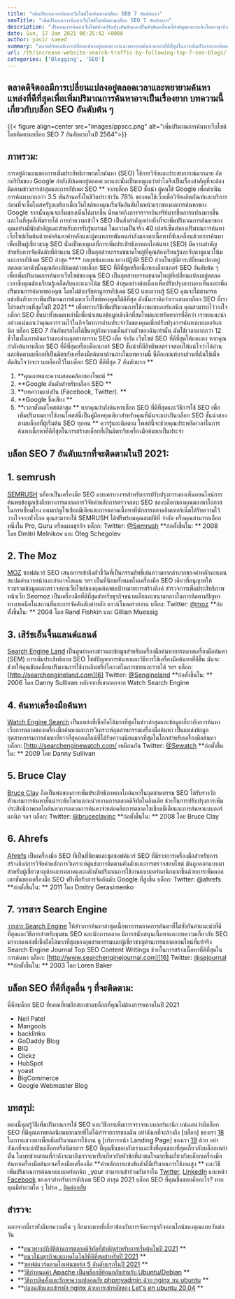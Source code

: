 ```yaml
---
title: "เพิ่มปริมาณการค้นหาเว็บไซต์โดยติดตามบล็อก SEO 7 อันดับแรก" 
seoTitle: "เพิ่มปริมาณการค้นหาเว็บไซต์โดยติดตามบล็อก SEO 7 อันดับแรก" 
description: "ปริมาณการค้นหาเว็บไซต์ช่วยปรับปรุงอันดับและเป็นตัวขับเคลื่อนที่สำคัญของการเติบโตทางธุรกิจ บทความนี้เกี่ยวกับวิธีเพิ่มปริมาณการค้นหาเว็บไซต์?" 
date: Sun, 17 Jan 2021 00:25:42 +0000
author: yasir saeed
summary: "ตลาดดิจิตอลมีการเปลี่ยนแปลงอยู่ตลอดเวลาและพยายามค้นหาแหล่งที่ดีที่สุดในการเพิ่มปริมาณการค้นหาอาจเป็นเรื่องยาก บทความนี้เกี่ยวกับบล็อก SEO อันดับต้น ๆ" 
url: /th/increase-website-search-traffic-by-following-top-7-seo-blogs/
categories: ['Blogging', 'SEO']
---
```


## ตลาดดิจิตอลมีการเปลี่ยนแปลงอยู่ตลอดเวลาและพยายามค้นหาแหล่งที่ดีที่สุดเพื่อเพิ่มปริมาณการค้นหาอาจเป็นเรื่องยาก บทความนี้เกี่ยวกับบล็อก SEO อันดับต้น ๆ

{{< figure align=center src="images/ppscc.png" alt="เพิ่มปริมาณการค้นหาเว็บไซต์โดยติดตามบล็อก SEO 7 อันดับแรกในปี 2564">}}


## ภาพรวม:
การอยู่ด้านบนของการเพิ่มประสิทธิภาพกลไกค้นหา (SEO) ใช้การวิจัยและประสบการณ์มากมาย อัลกอริทึมของ Google กำลังอัปเดตอยู่ตลอดเวลาและนั่นเป็นเหตุผลว่าทำไมจึงเป็นเรื่องสำคัญที่จะต้องติดตามข่าวสารล่าสุดและการอัปเดต SEO ** จากบล็อก SEO ชั้นนำ ผู้คนใช้ Google เพื่อดำเนินการค้นหามากกว่า 3.5 พันล้านครั้งในชีวิตประจำวัน 78% ของคนใช้เว็บเพื่อวิจัยผลิตภัณฑ์และบริการก่อนที่จะซื้อในสหรัฐอเมริกาเมื่อเว็บไซต์ของคุณเริ่มจัดอันดับในหน้าแรกของผลการค้นหาของ Google จากนั้นคุณจะเริ่มมองเห็นได้มากขึ้น นี่หมายถึงการจราจรอินทรีย์มากขึ้นการแปลงมากขึ้นและในที่สุดก็เพิ่มรายได้
การทำความเข้าใจ SEO เป็นสิ่งสำคัญอย่างยิ่งที่จะเพิ่มปริมาณการค้นหาของคุณอย่างมีนัยสำคัญและสำหรับการรับรู้แบรนด์ ในความเป็นจริง 40 เปอร์เซ็นต์ของปริมาณการค้นหาเว็บไซต์เริ่มต้นด้วยคำค้นหาคำหลักและผู้คนหลายพันคนกำลังมองหาเนื้อหาที่ขับเคลื่อนด้วยการค้นหาเพื่อเป็นผู้เชี่ยวชาญ SEO นั่นเป็นเหตุผลที่การเพิ่มประสิทธิภาพกลไกค้นหา (SEO) มีความสำคัญสำหรับการจัดอันดับที่ด้านบน SEO เป็นอุตสาหกรรมขนาดใหญ่ที่คุณต้องเรียนรู้และจับตาดูแนวโน้มและการอัปเดต SEO ล่าสุด  ****  กลยุทธ์และแนวทางปฏิบัติ SEO ส่วนใหญ่มีการเปลี่ยนแปลงอยู่ตลอดเวลาดังนั้นคุณต้องอัปเดตด้วยบล็อก SEO ที่ดีที่สุดหรือเนื้อหาบล็อกเกอร์ SEO อันดับต้น ๆ เพื่อเพิ่มปริมาณการค้นหาเว็บไซต์ของคุณ
SEO เป็นอุตสาหกรรมขนาดใหญ่ที่เปลี่ยนแปลงอยู่ตลอดเวลาซึ่งคุณต้องเรียนรู้เคล็ดลับและแนวโน้ม SEO ล่าสุดอย่างต่อเนื่องเพื่อปรับปรุงการมองเห็นและเพิ่มปริมาณการค้นหาของคุณ โดยไม่ต้องจับตาดูการอัปเดต SEO และความรู้ SEO คุณจะไม่สามารถแข่งขันกับการเพิ่มปริมาณการค้นหาเว็บไซต์ของคุณได้ดีที่สุด ดังนั้นเราคิดว่าเราเสนอบล็อก SEO ที่เราโปรดปรานที่สุดในปี 2021 ** เพื่อทราบวิธีเพิ่มปริมาณการใช้งานแบบออร์แกนิก คุณสามารถไว้วางใจบล็อก SEO ชั้นนำทั้งหมดเหล่านี้เพื่อนำเสนอข้อมูลเชิงลึกที่สดใหม่และทรัพยากรที่ดีกว่า เราขอแนะนำอย่างแน่นอนว่าคุณควรรวมไว้ในกิจวัตรการอ่านประจำวันของคุณเพื่อปรับปรุงการค้นหาแบบออร์แกนิก บล็อก SEO 7 อันดับแรกไม่ได้ขึ้นอยู่กับความเห็นส่วนตัวของฉันเท่านั้น ฉันใช้เวลามากกว่า 12 ชั่วโมงในการค้นคว้าและอ่านอุตสาหกรรม SEO เพื่อ จำกัด เว็บไซต์ SEO ที่ดีที่สุดให้แคบลง หากคุณกำลังค้นหาบล็อก SEO ที่ดีที่สุดหรือบล็อกเกอร์ SEO ชั้นนำที่มีอิทธิพลตรวจสอบให้แน่ใจว่าได้อ่านและติดตามบล็อกที่เป็นมิตรกับเครื่องมือค้นหาด้านล่างในบทความนี้
นี่คือเกณฑ์บางส่วนที่ฉันใช้เมื่อตัดสินใจว่าจะรวมบล็อกไว้ในบล็อก SEO ที่ดีที่สุด 7 อันดับแรก **
  1.  **คุณภาพและความสอดคล้องของโพสต์ ** 
  2.  **Google อันดับสำหรับบล็อก SEO ** 
  3.  **บทความแบ่งปัน (Facebook, Twitter). ** 
  4.  **Google ชื่อเสียง ** 
  5.  **เวลาตั้งแต่โพสต์ล่าสุด ** 
หากคุณกำลังค้นหาบล็อก SEO ที่ดีที่สุดและวิธีการใช้ SEO เพื่อเพิ่มปริมาณการใช้งานโพสต์นี้เป็นคู่มือหยุดเดียวสำหรับคุณที่ฉันจะแบ่งปันบล็อก SEO ชั้นนำสองสามบล็อกที่ผู้เริ่มต้น SEO ทุกคน ** ควรรู้และติดตาม โพสต์นี้จะช่วยคุณประหยัดเวลาในการค้นหาเนื้อหาที่ดีที่สุดในการสร้างบล็อกที่เป็นมิตรกับเครื่องมือค้นหาเป็นประจำ

## บล็อก SEO 7 อันดับแรกที่จะติดตามในปี 2021:

## 1. semrush
[SEMRUSH][1] บล็อกเป็นเครื่องมือ SEO แบบครบวงจรสำหรับการปรับปรุงการมองเห็นออนไลน์การค้นพบข้อมูลเชิงลึกทางการตลาดการวิจัยคำหลักการตรวจสอบ SEO ของบล็อกของคุณมองหาโอกาสในการเชื่อมโยง แคมเปญโซเชียลมีเดียและการตลาดเนื้อหาที่นักการตลาดอินเทอร์เน็ตได้รับความไว้วางใจจากทั่วโลก คุณสามารถใช้ SEMRUSH ได้ฟรีพร้อมคุณสมบัติที่ จำกัด หรือคุณสามารถเลือกหนึ่งใน Pro, Guru หรือแผนธุรกิจ
บล็อก:
Twitter: [@Semrush][2]
 **ก่อตั้งขึ้นใน: **  2008 โดย Dmitri Melnikov และ Oleg Schegolev

## 2. The Moz
[MOZ][3] ซอฟต์แวร์ SEO เสนอการเข้าถึงตัวชี้วัดที่เป็นกรรมสิทธิ์เช่นความยากลำบากของคำหลักคะแนนสแปมอำนาจหน้าและอำนาจโดเมน ฯลฯ เป็นที่นิยมทั้งหมดในเครื่องมือ SEO เดียวที่อนุญาตให้รวบรวมข้อมูลและตรวจสอบเว็บไซต์ของคุณค้นพบเป้าหมายการสร้างลิงค์ สำรวจการเพิ่มประสิทธิภาพหน้าเว็บ Seomoz เป็นเครื่องมือที่ดีที่สุดสำหรับธุรกิจขนาดเล็กและขนาดกลางในการติดตามปัญหาทางเทคนิคในสถานที่และการจัดอันดับคำหลัก ดาวน์โหลดรายงาน
บล็อก:
Twitter: [@moz][4]
 **ก่อตั้งขึ้นใน: **  2004 โดย Rand Fishkin และ Gillian Muessig

## 3. เสิร์ชเอ็นจิ้นแลนด์แลนด์
[Search Engine Land][5] เป็นศูนย์กลางข่าวและข้อมูลสำหรับเครื่องมือค้นหาการตลาดเครื่องมือค้นหา (SEM) การเพิ่มประสิทธิภาพ SEO ไซต์ปัญหาการค้นหาและวิธีการใช้เครื่องมือค้นหาที่ดีขึ้น มันจะช่วยให้คุณขับเคลื่อนปริมาณการใช้งานอินทรีย์โอกาสในการขายและรายได้ ฯลฯ
บล็อก: [http://searchengineland.com][6]
Twitter: [@Sengineland][7]
 **ก่อตั้งขึ้นใน: **  2006 โดย Danny Sullivan หลังจากที่เขาออกจาก Watch Search Engine

## 4. ค้นหาเครื่องมือค้นหา
[Watch Engine Search][8] เป็นแหล่งที่เชื่อถือได้มากที่สุดในข่าวล่าสุดและข้อมูลเกี่ยวกับการค้นหาเว็บการตลาดของเครื่องมือค้นหาและการวิเคราะห์อุตสาหกรรมเครื่องมือค้นหา เป็นแหล่งข้อมูลอุตสาหกรรมการค้นหาที่ยาวที่สุดออนไลน์ที่ได้รับความนิยมมากที่สุดในโลกสำหรับเครื่องมือค้นหา
บล็อก: [http://searchenginewatch.com/ เหมือนกัน
Twitter: [@Sewatch][10]
 **ก่อตั้งขึ้นใน: **  2009 โดย Danny Sullivan

## 5. Bruce Clay
[Bruce Clay][11] ถือเป็นพ่อของการเพิ่มประสิทธิภาพกลไกค้นหาในอุตสาหกรรม SEO ได้รับรางวัลตัวแทนการค้นหาชั้นนำระดับโลกและหน่วยงานการตลาดดิจิทัลในอินเดีย ช่วยในการปรับปรุงการเพิ่มประสิทธิภาพกลไกค้นหาการตลาดการค้นหาจ่ายต่อคลิกการตลาดโซเชียลมีเดียและการค้นหาแบบออร์แกนิก ฯลฯ
บล็อก:
Twitter: [@bruceclayinc][12]
 **ก่อตั้งขึ้นใน: **  2008 โดย Bruce Clay

## 6. Ahrefs
[Ahrefs][13] เป็นเครื่องมือ SEO ที่เป็นที่นิยมและชุดซอฟต์แวร์ SEO ที่มีรายการเครื่องมือสำหรับการสร้างลิงก์การวิจัยคำหลักการวิเคราะห์คู่แข่งการติดตามอันดับและการตรวจสอบไซต์ มันถูกออกแบบมาสำหรับผู้เชี่ยวชาญด้านการตลาดและผลักดันปริมาณการใช้งานแบบออร์แกนิกมากขึ้นด้วยการเพิ่มคอลเลกชันของเครื่องมือ SEO ฟรีเพื่อรับการจัดอันดับ Google ที่สูงขึ้น
บล็อก: [][14]
Twitter: @ahrefs
 **ก่อตั้งขึ้นใน: **  2011 โดย Dmitry Gerasimenko

## 7. วารสาร Search Engine
[วารสาร Search Engine][15] ให้ข่าวการค้นหาล่าสุดเนื้อหาการตลาดการค้นหาที่ไม่ซ้ำกันคำแนะนำที่ดีที่สุดและวิธีการสำหรับชุมชน SEO และนักการตลาด มีการสนับสนุนเนื้อหาและบทความเกี่ยวกับ SEO มาจากแหล่งที่เชื่อถือได้มากที่สุดของอุตสาหกรรมและผู้เชี่ยวชาญด้านการตลาดออนไลน์ที่แท้จริง Search Engine Journal Top SEO Content Writings ช่วยในการสร้างเนื้อหาที่ดีที่สุดในการค้นหา
บล็อก: [http://www.searchenginejournal.com][16]
Twitter: [@sejournal][17]
 **ก่อตั้งขึ้นใน: **  2003 โดย Loren Baker

## บล็อก SEO ที่ดีที่สุดอื่น ๆ ที่จะติดตาม:
นี่คือบล็อก SEO ที่ยอดเยี่ยมอีกสองสามบล็อกที่คุณไม่ต้องการพลาดในปี 2021
  * Neil Patel
  * Mangools
  * backlinko
  * GoDaddy Blog
  * BIQ
  * Clickz
  * HubSpot
  * yoast
  * BigCommerce
  * Google Webmaster Blog

## บทสรุป:
ตอนนี้คุณรู้วิธีเพิ่มปริมาณการใช้ SEO และวิธีการเพิ่มการจราจรแบบออร์แกนิก แน่นอนว่ามีบล็อก SEO ที่มีคุณภาพยอดนิยมมากมายที่ไม่ได้ทำรายการของฉัน อย่าลังเลที่จะอ้างถึง [บล็อก] ของเรา [18] ในการแสวงหาเพื่อเพิ่มปริมาณการใช้งาน ดู [บริการหน้า Landing Page] ของเรา [19] ด้วย อย่าลังเลที่จะแบ่งปันบล็อกหรือนิตยสาร SEO ที่คุณชื่นชอบกับเราและสิ่งที่คุณชอบที่สุดเกี่ยวกับบล็อกเหล่านั้น ในบทช่วยสอนที่กำลังจะมาถึงเราจะหารือเกี่ยวกับหัวข้อที่น่าสนใจมากขึ้นเกี่ยวกับบล็อกเครื่องมือค้นหาเครื่องมือค้นหาเครื่องมือเครื่องมือ  **คำหลักการแข่งขันต่ำที่มีปริมาณการใช้งานสูง **  และวิธีเพิ่มปริมาณการค้นหาแบบออร์แกนิก
_your สามารถเข้าร่วมกับเราใน [Twitter][20], [LinkedIn][21] และหน้า [Facebook][22] ของเราสำหรับการอัปเดต SEO ล่าสุด 2021 บล็อก SEO ที่คุณชื่นชอบคืออะไร? หากคุณมีคำถามใด ๆ โปรด _ [ติดต่อกลับ][23]

## สำรวจ:
นอกจากนี้เรายังมีบทความอื่น ๆ อีกมากมายที่เกี่ยวข้องกับการจัดการธุรกิจออนไลน์ของคุณแบบวันต่อวัน
  * **[แนวทางปฏิบัติด้านการตลาดดิจิทัลที่สำคัญสำหรับการเริ่มต้นในปี 2021][24] ** 
  * **[แนวโน้มธุรกิจและเทคโนโลยีที่ดีที่สุดสำหรับปี 2021][25] ** 
  * **[ซอฟต์แวร์ตลาดโอเพ่นซอร์ส 5 อันดับแรกในปี 2021][26] ** 
  * **[วิธีกำหนดค่า Apache เป็นพร็อกซีย้อนกลับสำหรับ Ubuntu/Debian][27] ** 
  * **[วิธีการติดตั้งและรักษาความปลอดภัย phpmyadmin ด้วย nginx บน ubuntu][28] ** 
  * **[ปลอดภัยและเข้ารหัส nginx ด้วยการเข้ารหัสของ Let's en ubuntu 20.04][29] ** 

  
[1]: https://www.semrush.com/blog/
[2]: https://twitter.com/semrush
[3]: http://moz.com/blog
[4]: https://twitter.com/moz
[5]: http://searchengineland.com
[6]: http://searchengineland.com/
[7]: https://twitter.com/sengineland
[8]: http://searchenginewatch.com/
[9]: https://searchenginewatch.com/
[10]: https://twitter.com/sewatch
[11]: http://www.bruceclay.com/blog
[12]: https://twitter.com/BruceClayInc
[13]: https://ahrefs.com/blog/
[14]: https://www.seoorganic.co.uk/blog/
[15]: http://www.searchenginejournal.com
[16]: http://www.searchenginejournal.com/
[17]: https://twitter.com/sejournal
[18]: https://blog.containerize.com/
[19]: https://products.containerize.com/
[20]: https://twitter.com/containerize_co
[21]: https://www.linkedin.com/company/containerize/
[22]: http://facebook.com/containerize
[23]: mailto:yasir.saeed@aspose.com
[24]: https://blog.containerize.com/marketing-automation/important-digital-marketing-practices-for-startups-in-2021/
[25]: https://blog.containerize.com/2021/04/23/best-business-and-technology-trends-in-2021-and-beyond/
[26]: https://blog.containerize.com/marketplace/top-5-open-source-marketplace-software-in-2021/
[27]: https://blog.containerize.com/web-server-solution-stack/how-to-configure-apache-as-a-reverse-proxy-for-ubuntudebian/
[28]: https://blog.containerize.com/web-server-solution-stack/how-to-install-and-secure-phpmyadmin-with-nginx-on-ubuntu/
[29]: https://blog.containerize.com/web-server-solution-stack/how-to-secure-nginx-with-letsencrypt-on-ubuntu-20-04/
